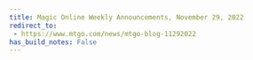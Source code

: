 ```yaml
---
title: Magic Online Weekly Announcements, November 29, 2022
redirect_to:
 - https://www.mtgo.com/news/mtgo-blog-11292022
has_build_notes: False
---
```

